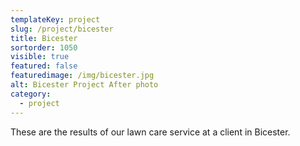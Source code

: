 ```yaml
---
templateKey: project
slug: /project/bicester
title: Bicester 
sortorder: 1050
visible: true
featured: false
featuredimage: /img/bicester.jpg
alt: Bicester Project After photo
category:
  - project
---
```

These are the results of our lawn care service at a client in Bicester.